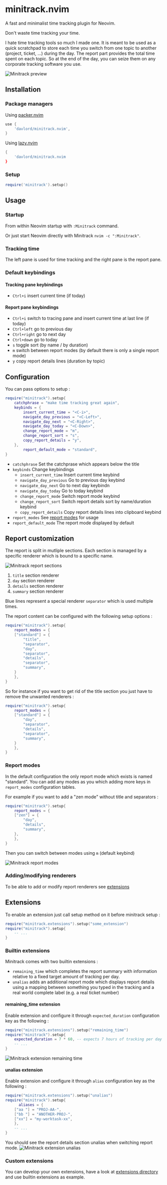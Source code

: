 # minitrack.nvim

A fast and minimalist time tracking plugin for Neovim.

Don't waste time tracking your time. 

I hate time tracking tools so much I made one. It is meant to be used as a quick scratchpad to store each time you switch from one topic to another (project, ticket, ...) during the day. The report part provides the total time spent on each topic. So at the end of the day, you can seize them on any corporate tracking software you use.  

![Minitrack preview](minitrack.gif)

## Installation
### Package managers

Using [packer.nvim](https://github.com/wbthomason/packer.nvim)

```lua
use {
    'davlord/minitrack.nvim',
}
```

Using [lazy.nvim](https://github.com/folke/lazy.nvim)

```lua
{
    'davlord/minitrack.nvim
}
```
### Setup
```lua
require('minitrack').setup()
```

## Usage

### Startup
From within Neovim startup with `:Minitrack` command.

Or just start Neovim directly with Minitrack `nvim -c ":Minitrack"`.

### Tracking time
The left pane is used for time tracking and the right pane is the report pane.

### Default keybindings

#### Tracking pane keybindings
- `Ctrl+i` insert current time (if today)
  
#### Report pane keybindings
- `Ctrl+i` switch to tracing pane and insert current time at last line (if today)
- `Ctrl+left` go to previous day
- `Ctrl+right` go to next day
- `Ctrl+down` go to today
- `s` toggle sort (by name / by duration)
- `m` switch between report modes (by default there is only a single report mode)
- `y` copy report details lines (duration by topic)

## Configuration
You can pass options to setup :
```lua
require("minitrack").setup{
	catchphrase = "make time tracking great again",
	keybinds = {
		insert_current_time = "<C-i>",
		navigate_day_previous = "<C-Left>",
		navigate_day_next = "<C-Right>",
		navigate_day_today = "<C-Down>",
		change_report_mode = "m",
		change_report_sort = "s",
		copy_report_details = "y",
	},
    	report_default_mode = "standard",
}
```
- `catchphrase` Set the catchprase which appears below the title
- `keybinds` Change keybindings
  - `insert_current_time` Insert current time keybind
  - `navigate_day_previous` Go to previous day  keybind
  - `navigate_day_next` Go to next day keybindn 
  - `navigate_day_today` Go to today keybind
  - `change_report_mode` Switch report mode keybind
  - `change_report_sort` Switch report details sort by name/duration keybind
  - `copy_report_details` Copy report details lines into clipboard keybind
- `report_modes` See [report modes](#report-modes) for usage
- `report_default_mode` The report mode displayed by default

## Report customization
The report is split in mutliple sections. Each section is managed by a specific renderer which is bound to a specific name.

![Minitrack report sections](minitrack-report-sections.png)

1. `title` section renderer
2. `day` section renderer
3. `details` section renderer
4. `summary` section renderer

Blue lines represent a special renderer `separator` which is used multiple times.

The report content can be configured with the following setup options :

```lua
require("minitrack").setup{
    report_modes = {
	["standard"] = {
	    "title",
	    "separator",
	    "day",
	    "separator",
	    "details",
	    "separator",
	    "summary",
	}
    },
}
```

So for instance if you want to get rid of the title section you just have to remove the unwanted renderers :

```lua
require("minitrack").setup{
    report_modes = {
	["standard"] = {
	    "day",
	    "separator",
	    "details",
	    "separator",
	    "summary",
	}
    },
}
```

### Report modes
In the default configuration the only report mode which exists is named "standard". 
You can add any modes as you which adding more keys in `report_modes` configuration tables.

For example if you want to add a "zen mode" without title and separators :
```lua
require("minitrack").setup{
    report_modes = {
	["zen"] = {
	    "day",
	    "details",
	    "summary",
	},
    },
}
```
Then you can switch between modes using `m` (default keybind)

![Minitrack report modes](minitrack-report-modes.gif)

### Adding/modifying renderers
To be able to add or modify report renderers see [extensions](#extensions)

## Extensions
To enable an extension just call setup method on it before minitrack setup :
```lua
require("minitrack.extensions").setup("some_extension")
require("minitrack").setup{
    -- ...
}
```

### Builtin extensions
Minitrack comes with two builtin extensions :
- `remaining_time` which completes the report summary with information relative to a fixed target amount of tracking per day.
- `unalias` adds an additional report mode which displays report details using a mapping between something you typed in the tracking and a real world complete label (e.g. a real ticket number)
#### remaining_time extension
Enable extension and configure it through `expected_duration` configuration key as the following :
```lua
require("minitrack.extensions").setup("remaining_time")
require("minitrack").setup{
    expected_duration = 7 * 60, -- expects 7 hours of tracking per day
    -- ...
}
```
![Minitrack extension remaining time](minitrack-extension-remaining-time.png)

#### unalias extension
Enable extension and configure it through `alias` configuration key as the following :
```lua
require("minitrack.extensions").setup("unalias")
require("minitrack").setup{
      aliases = {
	["aa "] = "PROJ-AA-",
	["bb "] = "ANOTHER-PROJ-",
	["xx"] = "my-worktask-xx",
    },
    -- ...
}
```
You should see the report details section unalias when switching report mode.
![Minitrack extension unalias](minitrack-extension-unalias.gif)

### Custom extensions
You can develop your own extensions, have a look at [extensions directory](lua/minitrack/extensions) and use builtin extensions as example.

